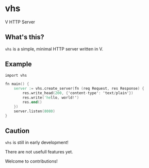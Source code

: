 # vhs
V HTTP Server

## What's this?
`vhs` is a simple, minimal HTTP server written in V.

## Example

```v
import vhs

fn main() {
	server := vhs.create_server(fn (req Request, res Response) {
		res.write_head(200, {'content-type': 'text/plain'})
		res.write('hello, world!')
		res.end()
	})
	server.listen(8080)
}
```

## Caution
`vhs` is still in early development!

There are not usefull features yet.

Welcome to contributions!
